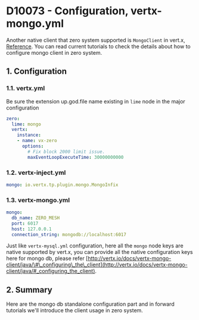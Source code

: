 # D10073 - Configuration, vertx-mongo.yml

Another native client that zero system supported is `MongoClient` in vert.x, [Reference](http://vertx.io/docs/vertx-mongo-client/java/). You can read current tutorials to check the details about how to configure mongo client in zero system.

## 1. Configuration

### 1.1. vertx.yml

Be sure the extension up.god.file name existing in `lime` node in the major configuration

```yaml
zero:
  lime: mongo
  vertx:
    instance:
    - name: vx-zero
      options:
        # Fix block 2000 limit issue.
        maxEventLoopExecuteTime: 30000000000
```

### 1.2. vertx-inject.yml

```yaml
mongo: io.vertx.tp.plugin.mongo.MongoInfix
```

### 1.3. vertx-mongo.yml

```yaml
mongo:
  db_name: ZERO_MESH
  port: 6017
  host: 127.0.0.1
  connection_string: mongodb://localhost:6017
```

Just like `vertx-mysql.yml` configuration, here all the `mongo` node keys are native supported by vert.x, you can provide all the native configuration keys here for mongo db, please refer [http://vertx.io/docs/vertx-mongo-client/java/\#\_configuring\_the\_client](http://vertx.io/docs/vertx-mongo-client/java/#_configuring_the_client).

## 2. Summary

Here are the mongo db standalone configuration part and in forward tutorials we'll introduce the client usage in zero system.

